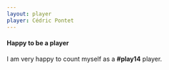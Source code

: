```yaml
---
layout: player
player: Cédric Pontet
---
```


#### Happy to be a player
I am very happy to count myself as a **#play14** player.